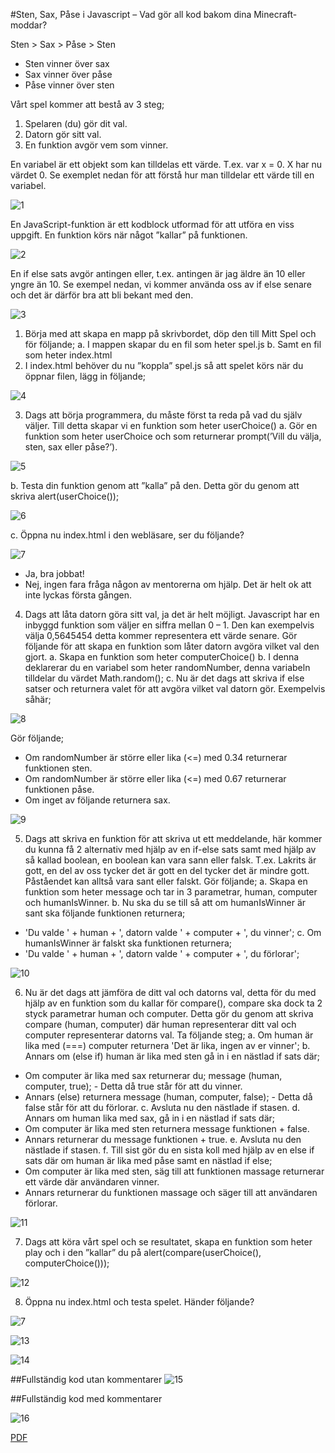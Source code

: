 #Sten, Sax, Påse i Javascript – Vad gör all kod bakom dina Minecraft-moddar?

Sten > Sax > Påse > Sten

* Sten vinner över sax
* Sax vinner över påse
* Påse vinner över sten

Vårt spel kommer att bestå av 3 steg;

1.	Spelaren (du) gör dit val.
2.	Datorn gör sitt val.
3.	En funktion avgör vem som vinner. 

En variabel är ett objekt som kan tilldelas ett värde. T.ex. var x = 0. X har nu värdet 0. Se exemplet nedan för att förstå hur man tilldelar ett värde till en variabel.

![1](https://cloud.githubusercontent.com/assets/4598641/6096685/41be50e2-afa0-11e4-95f0-2c50da91da4f.png)

En JavaScript-funktion är ett kodblock utformad för att utföra en viss uppgift. En funktion körs när något ”kallar” på funktionen.

![2](https://cloud.githubusercontent.com/assets/4598641/6098352/1be867d6-afdc-11e4-9cf7-1ff2393cfbfc.png)

En if else sats avgör antingen eller, t.ex. antingen är jag äldre än 10 eller yngre än 10. Se exempel nedan, vi kommer använda oss av if else senare och det är därför bra att bli bekant med den. 

![3](https://cloud.githubusercontent.com/assets/4598641/6098353/25435f02-afdc-11e4-9ec9-2bea912f0eec.png)

1.	Börja med att skapa en mapp på skrivbordet, döp den till Mitt Spel och för följande;
a.	I mappen skapar du en fil som heter spel.js
b.	Samt en fil som heter index.html
2.	I index.html behöver du nu ”koppla” spel.js så att spelet körs när du öppnar filen, lägg in följande;

![4](https://cloud.githubusercontent.com/assets/4598641/6098354/2548a52a-afdc-11e4-9250-b7f454b0c933.png)
 

3.	Dags att börja programmera, du måste först ta reda på vad du själv väljer. Till detta skapar vi en funktion som heter userChoice()
a.	Gör en funktion som heter userChoice och som returnerar prompt(’Vill du välja, sten, sax eller påse?’).

![5](https://cloud.githubusercontent.com/assets/4598641/6098355/2f6bbdb2-afdc-11e4-8df6-31a200dbb858.png)

b.	Testa din funktion genom att ”kalla” på den. Detta gör du genom att skriva alert(userChoice());

![6](https://cloud.githubusercontent.com/assets/4598641/6098357/2f6cfe3e-afdc-11e4-9e71-1b2c99f76e77.png)

c.	Öppna nu index.html i den webläsare, ser du följande?

![7](https://cloud.githubusercontent.com/assets/4598641/6098356/2f6c29be-afdc-11e4-965a-a28c69966f12.png)

-	Ja, bra jobbat! 
-	Nej, ingen fara fråga någon av mentorerna om hjälp. Det är helt ok att inte lyckas första gången.

4.	Dags att låta datorn göra sitt val, ja det är helt möjligt. Javascript har en inbyggd funktion som väljer en siffra mellan 0 – 1. Den kan exempelvis välja 0,5645454 detta kommer representera ett värde senare. Gör följande för att skapa en funktion som låter datorn avgöra vilket val den gjort.
a.	Skapa en funktion som heter computerChoice()
b.	I denna deklarerar du en variabel som heter randomNumber, denna variabeln tilldelar du värdet Math.random();
c.	Nu är det dags att skriva if else satser och returnera valet för att avgöra vilket val datorn gör. Exempelvis såhär;

![8](https://cloud.githubusercontent.com/assets/4598641/6098358/2f6de0f6-afdc-11e4-9692-177895e05c1c.png)
 

Gör följande;
-	Om randomNumber är större eller lika (<=) med 0.34 returnerar funktionen sten.
-	Om randomNumber är större eller lika (<=) med 0.67 returnerar funktionen påse.
-	Om inget av följande returnera sax.

![9](https://cloud.githubusercontent.com/assets/4598641/6098359/2f6f2e20-afdc-11e4-907a-8d3daed623aa.png)
 
5.	Dags att skriva en funktion för att skriva ut ett meddelande, här kommer du kunna få 2 alternativ med hjälp av en if-else sats samt med hjälp av så kallad boolean, en boolean kan vara sann eller falsk. T.ex. Lakrits är gott, en del av oss tycker det är gott en del tycker det är mindre gott. Påståendet kan alltså vara sant eller falskt. Gör följande;
a.	Skapa en funktion som heter message och tar in 3 parametrar, human, computer och humanIsWinner.
b.	Nu ska du se till så att om humanIsWinner är sant ska följande funktionen returnera; 
-	'Du valde ' + human + ', datorn valde ' + computer + ', du vinner';
c.	Om humanIsWinner är falskt ska funktionen returnera;
-	'Du valde ' + human + ', datorn valde ' + computer + ', du förlorar';

![10](https://cloud.githubusercontent.com/assets/4598641/6098361/36937044-afdc-11e4-8c23-dc4ca716adb7.png)
 

6.	Nu är det dags att jämföra de ditt val och datorns val, detta för du med hjälp av en funktion som du kallar för compare(), compare ska dock ta 2 styck parametrar human och computer. Detta gör du genom att skriva compare (human, computer) där human representerar ditt val och computer representerar datorns val. Ta följande steg;
a.	Om human är lika med (===) computer returnera 'Det är lika, ingen av er vinner';
b.	Annars om (else if) human är lika med sten gå in i en nästlad if sats där;
-	Om computer är lika med sax returnerar du; message (human, computer, true);  - Detta då true står för att du vinner.
-	Annars (else) returnera message (human, computer, false); - Detta då false står för att du förlorar.
c.	Avsluta nu den nästlade if stasen.
d.	Annars om human lika med sax, gå in i en nästlad if sats där;
-	Om computer är lika med sten returnera message funktionen + false.
-	Annars returnerar du message funktionen + true.
e.	Avsluta nu den nästlade if stasen.
f.	Till sist gör du en sista koll med hjälp av en else if sats där om human är lika med påse samt en nästlad if else;
-	Om computer är lika med sten, säg till att funktionen massage returnerar ett värde där användaren vinner.
-	Annars returnerar du funktionen massage och säger till att användaren förlorar.

![11](https://cloud.githubusercontent.com/assets/4598641/6098362/36b2ca48-afdc-11e4-9b93-f785f768b9d5.png)
 

7.	Dags att köra vårt spel och se resultatet, skapa en funktion som heter play och i den ”kallar” du på alert(compare(userChoice(), computerChoice()));

![12](https://cloud.githubusercontent.com/assets/4598641/6098363/36cd396e-afdc-11e4-9612-5316c121411f.png)
	 

8.	Öppna nu index.html och testa spelet. Händer följande?

![7](https://cloud.githubusercontent.com/assets/4598641/6098356/2f6c29be-afdc-11e4-965a-a28c69966f12.png)

![13](https://cloud.githubusercontent.com/assets/4598641/6098364/36cecf4a-afdc-11e4-9cb9-661b196c3e08.png)

![14](https://cloud.githubusercontent.com/assets/4598641/6098365/36d253fe-afdc-11e4-827c-1880b794aaf1.png)


##Fullständig kod utan kommentarer 
![15](https://cloud.githubusercontent.com/assets/4598641/6098366/36d39368-afdc-11e4-9991-fc488dc157b2.png)

##Fullständig kod med kommentarer 

![16](https://cloud.githubusercontent.com/assets/4598641/6098367/36d852b8-afdc-11e4-9382-526b10a0e786.png)
 
[PDF](https://gitprint.com/carlrobert/Hello-ScriptCraft/blob/master/JavaScript/StenSaxP%C3%A5se.md)
